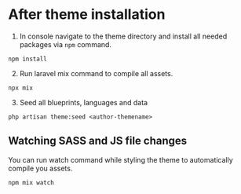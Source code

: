 # After theme installation

1. In console navigate to the theme directory and install all needed packages via `npm` command.

`npm install`

2. Run laravel mix command to compile all assets.

`npx mix`

3. Seed all blueprints, languages and data

`php artisan theme:seed <author-themename>`

## Watching SASS and JS file changes

You can run watch command while styling the theme to automatically compile you assets.

`npm mix watch`
